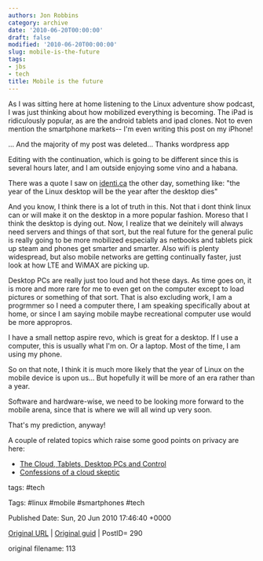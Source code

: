```yaml
---
authors: Jon Robbins
category: archive
date: '2010-06-20T00:00:00'
draft: false
modified: '2010-06-20T00:00:00'
slug: mobile-is-the-future
tags:
- jbs
- tech
title: Mobile is the future
---
```


As I was sitting here at home listening to the Linux adventure show podcast, I was just thinking about how mobilized everything is becoming.  The iPad is ridiculously popular, as are the android tablets and ipad clones.  Not to even mention the smartphone markets--  I'm even writing this post on my iPhone!

 ... And the majority of my post was deleted... Thanks wordpress app

 Editing with the continuation, which is going to be different since this is several hours later, and I am outside enjoying some vino and a habana.

 There was a quote I saw on [identi.ca](http://identi.ca/) the other day, something like: "the year of the Linux desktop will be the year after the desktop dies"

 <!--more-->And you know, I think there is a lot of truth in this.  Not that i dont think linux can or will make it on the desktop in a more popular fashion.  Moreso that I think the desktop is dying out.  Now, I realize that we deinitely will always need servers and things of that sort, but the real future for the general pulic is really going to be more mobilized especially as netbooks and tablets pick up steam and phones get smarter and smarter.  Also wifi is plenty widespread, but also mobile networks are getting continually faster, just look at how LTE and WiMAX are picking up.

 Desktop PCs are really just too loud and hot these days.  As time goes on, it is more and more rare for me to even get on the computer except to load pictures or something of that sort.  That is also excluding work, I am a progrmmer so I need a computer there, I am speaking specifically about at home, or since I am saying mobile maybe recreational computer use would be more appropros.

 I have a small nettop aspire revo, which is great for a desktop.  If I use a computer, this is usually what I'm on.  Or a laptop. Most of the time, I am using my phone.

 So on that note, I think it is much more likely that the  year of Linux on the mobile device is upon us... But hopefully it will be more of an era rather than a year.

 Software and hardware-wise, we need to be looking more forward to the mobile arena, since that is where we will all wind up very soon.

 That's my prediction, anyway!

 A couple of related topics which raise some good points on privacy are here:

- [The Cloud, Tablets, Desktop PCs and Control](http://blog.eracc.com/2010/06/21/linux-the-cloud-tablets-desktop-pcs-and-control/)
- [Confessions of a cloud skeptic](http://www.infoworld.com/d/data-explosion/confessions-cloud-skeptic-724)




tags: #tech 

Tags:  #linux #mobile #smartphones #tech 


Published Date: Sun, 20 Jun 2010 17:46:40 +0000 

[Original URL](http://factorq.net/2010/06/20/mobile-is-the-future/) | [Original guid](https://factorq.wordpress.com/2010/06/20/mobile-is-the-future/) | PostID= 290

 original filename: 113
